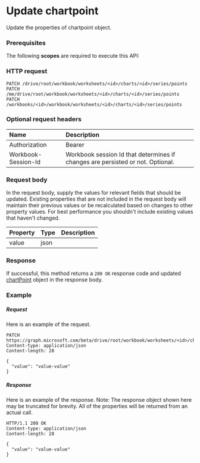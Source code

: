 # Update chartpoint

Update the properties of chartpoint object.
### Prerequisites
The following **scopes** are required to execute this API: 
### HTTP request
<!-- { "blockType": "ignored" } -->
```http
PATCH /drive/root/workbook/worksheets/<id>/charts/<id>/series/points
PATCH /me/drive/root/workbook/worksheets/<id>/charts/<id>/series/points
PATCH /workbooks/<id>/workbook/worksheets/<id>/charts/<id>/series/points
```
### Optional request headers
| Name       | Description|
|:-----------|:-----------|
| Authorization  | Bearer <code>|
| Workbook-Session-Id  | Workbook session Id that determines if changes are persisted or not. Optional.|

### Request body
In the request body, supply the values for relevant fields that should be updated. Existing properties that are not included in the request body will maintain their previous values or be recalculated based on changes to other property values. For best performance you shouldn't include existing values that haven't changed.

| Property	   | Type	|Description|
|:---------------|:--------|:----------|
|value|json||

### Response
If successful, this method returns a `200 OK` response code and updated [chartPoint](../resources/chartpoint.md) object in the response body.
### Example
##### Request
Here is an example of the request.
<!-- {
  "blockType": "request",
  "name": "update_chartpoint"
}-->
```http
PATCH https://graph.microsoft.com/beta/drive/root/workbook/worksheets/<id>/charts/<id>/series/points
Content-type: application/json
Content-length: 28

{
  "value": "value-value"
}
```
##### Response
Here is an example of the response. Note: The response object shown here may be truncated for brevity. All of the properties will be returned from an actual call.
<!-- {
  "blockType": "response",
  "truncated": true,
  "@odata.type": "microsoft.graph.chartpoint"
} -->
```http
HTTP/1.1 200 OK
Content-type: application/json
Content-length: 28

{
  "value": "value-value"
}
```

<!-- uuid: 8fcb5dbc-d5aa-4681-8e31-b001d5168d79
2015-10-25 14:57:30 UTC -->
<!-- {
  "type": "#page.annotation",
  "description": "Update chartpoint",
  "keywords": "",
  "section": "documentation",
  "tocPath": ""
}-->